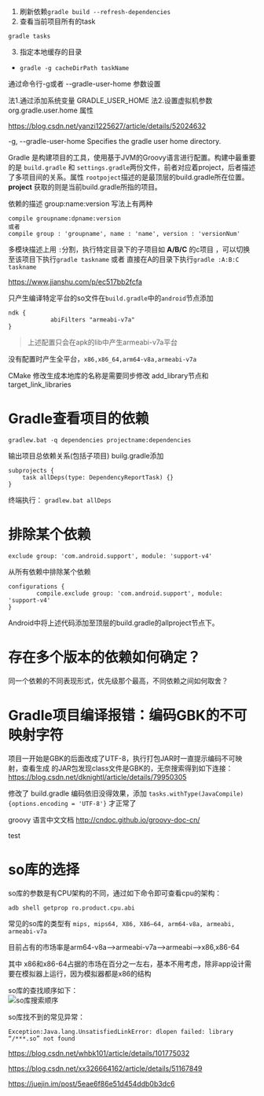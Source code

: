 1. 刷新依赖`gradle build --refresh-dependencies`
2. 查看当前项目所有的task
```
gradle tasks
```

3. 指定本地缓存的目录
* `gradle -g cacheDirPath taskName`


通过命令行-g或者 --gradle-user-home 参数设置

法1.通过添加系统变量 GRADLE_USER_HOME
法2.设置虚拟机参数 org.gradle.user.home 属性


https://blog.csdn.net/yanzi1225627/article/details/52024632


-g, --gradle-user-home    Specifies the gradle user home directory.


Gradle 是构建项目的工具，使用基于JVM的Groovy语言进行配置。构建中最重要的是
`build.gradle` 和 `settings.gradle`两份文件，前者对应着project，后者描述了多项目间的关系。属性 `rootpoject`描述的是最顶层的build.gradle所在位置。**project** 获取的则是当前build.gradle所指的项目。

依赖的描述 group:name:version 写法上有两种

```
compile groupname:dpname:version
或者
compile group : 'groupname', name : 'name', version : 'versionNum'
```


多模块描述上用 `:`分割，执行特定目录下的子项目如 **A/B/C** 的c项目  ，可以切换至该项目下执行`gradle taskname` 或者 直接在A的目录下执行`gradle :A:B:C taskname`


https://www.jianshu.com/p/ec517bb2fcfa


只产生编译特定平台的so文件在`build.gradle`中的`android`节点添加
```
ndk {
            abiFilters "armeabi-v7a"
}
```

> 上述配置只会在apk的lib中产生armeabi-v7a平台

没有配置时产生全平台，`x86,x86_64,arm64-v8a,armeabi-v7a`

CMake 修改生成本地库的名称是需要同步修改 add_library节点和target_link_libraries

# Gradle查看项目的依赖
```
gradlew.bat -q dependencies projectname:dependencies
```

输出项目总依赖关系(包括子项目)
builg.gradle添加
```
subprojects {
    task allDeps(type: DependencyReportTask) {}
}
```

终端执行：
`gradlew.bat allDeps`

# 排除某个依赖
```
exclude group: 'com.android.support', module: 'support-v4'
```
从所有依赖中排除某个依赖
```
configurations {
        compile.exclude group: 'com.android.support', module: 'support-v4'
}
```
Android中将上述代码添加至顶层的build.gradle的allproject节点下。


# 存在多个版本的依赖如何确定？
同一个依赖的不同表现形式，优先级那个最高，不同依赖之间如何取舍？


# Gradle项目编译报错：编码GBK的不可映射字符  
  项目一开始是GBK的后面改成了UTF-8，执行打包JAR时一直提示编码不可映射，查看生成
的JAR包发现class文件是GBK的，无奈搜索得到如下连接：
https://blog.csdn.net/dknightl/article/details/79950305

修改了 build.gradle 编码依旧没得效果，添加 `tasks.withType(JavaCompile) {options.encoding = 'UTF-8'}` 才正常了



groovy 语言中文文档
http://cndoc.github.io/groovy-doc-cn/

test

# so库的选择

so库的参数是有CPU架构的不同，通过如下命令即可查看cpu的架构：  

`adb shell getprop ro.product.cpu.abi`

常见的so库的类型有 `mips, mips64, X86, X86–64, arm64-v8a, armeabi, armeabi-v7a`

目前占有的市场率是arm64-v8a-->armeabi-v7a-->armeabi-->x86,x86-64

其中 x86和x86-64占据的市场在百分之一左右，基本不用考虑，除非app设计需要在模拟器上运行，因为模拟器都是x86的结构

so库的查找顺序如下：  
![so库搜索顺序](../../../Pictures/20200605194311453.png)

so库找不到的常见异常：  

```
Exception:Java.lang.UnsatisfiedLinkError: dlopen failed: library “/***.so” not found 
```

https://blog.csdn.net/whbk101/article/details/101775032  

https://blog.csdn.net/xx326664162/article/details/51167849  

https://juejin.im/post/5eae6f86e51d454ddb0b3dc6

